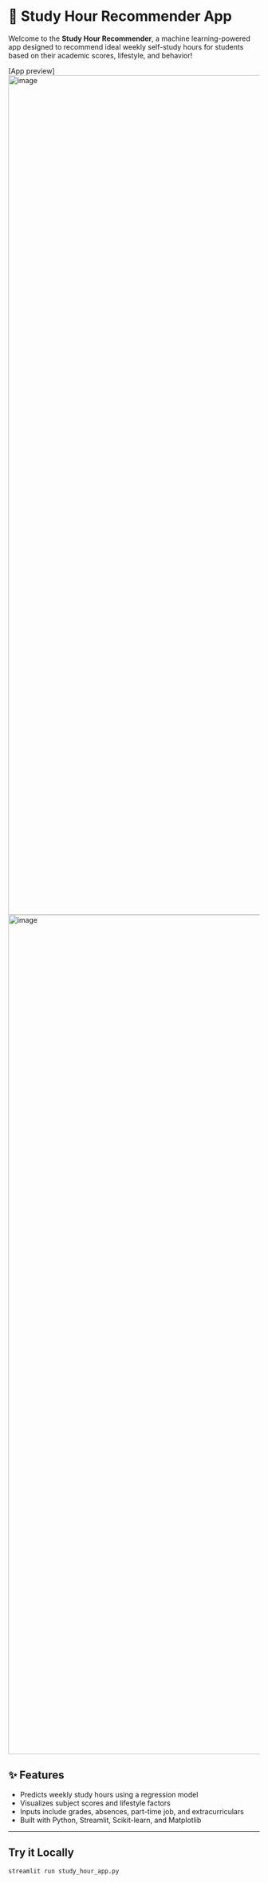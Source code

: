 # 📘 Study Hour Recommender App

Welcome to the **Study Hour Recommender**, a machine learning-powered app designed to recommend ideal weekly self-study hours for students based on their academic scores, lifestyle, and behavior! 

[App preview]<img width="1680" alt="image" src="https://github.com/user-attachments/assets/6c297b31-d3ee-4fa2-8e3e-9de69525cf75" />
<img width="1680" alt="image" src="https://github.com/user-attachments/assets/23750900-fb77-451c-b600-b65f9c046253" />




## ✨ Features

-  Predicts weekly study hours using a regression model
-  Visualizes subject scores and lifestyle factors
-  Inputs include grades, absences, part-time job, and extracurriculars
-  Built with Python, Streamlit, Scikit-learn, and Matplotlib

---

## Try it Locally

```bash
streamlit run study_hour_app.py

